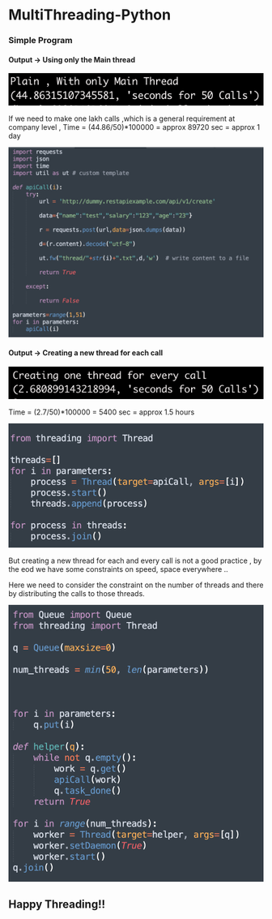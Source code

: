 # MultiThreading-Python

### Simple Program

#### Output -> Using only the Main thread 


![alt text](https://github.com/gokulraviteja/Threading-Python/blob/master/screenshots/output1.png)


If we need to make one lakh calls ,which is a general requirement at company level , 
Time = (44.86/50)*100000 = approx 89720 sec = approx 1 day 

![alt text](https://github.com/gokulraviteja/Threading-Python/blob/master/screenshots/code1.png)


#### Output -> Creating a new thread for each call

![alt text](https://github.com/gokulraviteja/Threading-Python/blob/master/screenshots/output21.png)

Time = (2.7/50)*100000 = 5400 sec = approx 1.5 hours

![alt text](https://github.com/gokulraviteja/Threading-Python/blob/master/screenshots/code2.png)


But creating a new thread for each and every call is not a good practice , by the eod we have some constraints on speed, space everywhere ..


Here we need to consider the constraint on the number of threads and there by distributing the calls to those threads.

![alt text](https://github.com/gokulraviteja/Threading-Python/blob/master/screenshots/code3.png)


## Happy Threading!!


